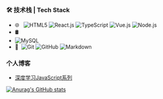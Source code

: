 ### 🛠 技术栈 | Tech Stack

- 🌐 &#160; ![HTML5](https://img.shields.io/badge/-HTML5-333333?style=flat&logo=HTML5)
![React.js](https://img.shields.io/badge/-React.js-333333?style=flat&logo=React)
![TypeScript](https://img.shields.io/badge/-TypeScript-333333?style=flat&logo=TypeScript)
![Vue.js](https://img.shields.io/badge/-VueJS-333333?style=flat&logo=Vue.js)
![Node.js](https://img.shields.io/badge/-Node.js-333333?style=flat&logo=node.js)
- 🛢 &#160; 
- ![MySQL](https://img.shields.io/badge/-MySQL-333333?style=flat&logo=mysql)
- 🔧 &#160;![Git](https://img.shields.io/badge/-Git-333333?style=flat&logo=git)
![GitHub](https://img.shields.io/badge/-GitHub-333333?style=flat&logo=github)
![Markdown](https://img.shields.io/badge/-Markdown-333333?style=flat&logo=markdown)


### 个人博客
- [深度学习JavaScript系列](https://github.com/qza6268963/Blog/issues/7)

[![Anurag's GitHub stats](https://github-readme-stats.vercel.app/api?username=qza6268963&theme=react&show_icons=true)](https://github.com/qza6268963)
